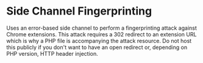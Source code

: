 Side Channel Fingerprinting
===========================
Uses an error-based side channel to perform a fingerprinting attack against
Chrome extensions. This attack requires a 302 redirect to an extension URL which
is why a PHP file is accompanying the attack resource. Do not host this publicly
if you don't want to have an open redirect or, depending on PHP version, HTTP
header injection.
